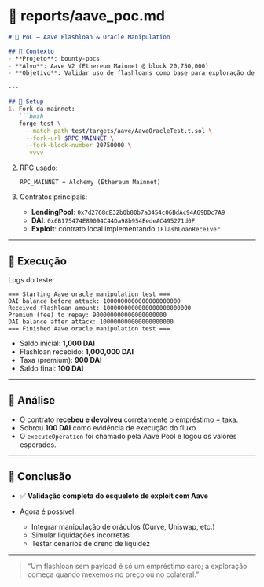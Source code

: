 
# 📄 reports/aave\_poc.md

````markdown
# 🧪 PoC – Aave Flashloan & Oracle Manipulation

## 📌 Contexto
- **Projeto**: bounty-pocs  
- **Alvo**: Aave V2 (Ethereum Mainnet @ block 20,750,000)  
- **Objetivo**: Validar uso de flashloans como base para exploração de oráculos / liquidações incorretas.  

---

## 🔹 Setup
1. Fork da mainnet:
   ```bash
   forge test \
     --match-path test/targets/aave/AaveOracleTest.t.sol \
     --fork-url $RPC_MAINNET \
     --fork-block-number 20750000 \
     -vvvv
````

2. RPC usado:

   ```
   RPC_MAINNET = Alchemy (Ethereum Mainnet)
   ```

3. Contratos principais:

   * **LendingPool**: `0x7d2768dE32b0b80b7a3454c06BdAc94A69DDc7A9`
   * **DAI**: `0x6B175474E89094C44Da98b954EedeAC495271d0F`
   * **Exploit**: contrato local implementando `IFlashLoanReceiver`

---

## 🔹 Execução

Logs do teste:

```
=== Starting Aave oracle manipulation test ===
DAI balance before attack: 1000000000000000000000
Received flashloan amount: 1000000000000000000000000
Premium (fee) to repay: 900000000000000000000
DAI balance after attack: 100000000000000000000
=== Finished Aave oracle manipulation test ===
```

* Saldo inicial: **1,000 DAI**
* Flashloan recebido: **1,000,000 DAI**
* Taxa (premium): **900 DAI**
* Saldo final: **100 DAI**

---

## 🔹 Análise

* O contrato **recebeu e devolveu** corretamente o empréstimo + taxa.
* Sobrou **100 DAI** como evidência de execução do fluxo.
* O `executeOperation` foi chamado pela Aave Pool e logou os valores esperados.

---

## 🔹 Conclusão

* ✅ **Validação completa do esqueleto de exploit com Aave**
* Agora é possível:

  * Integrar manipulação de oráculos (Curve, Uniswap, etc.)
  * Simular liquidações incorretas
  * Testar cenários de dreno de liquidez

---

> “Um flashloan sem payload é só um empréstimo caro; a exploração começa quando mexemos no preço ou no colateral.”

```

